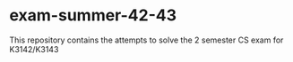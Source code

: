 # exam-summer-42-43
This repository contains the attempts to solve the 2 semester CS exam for K3142/K3143
